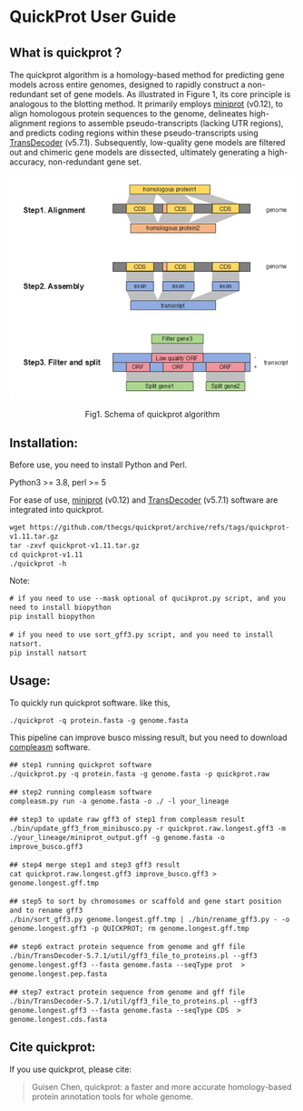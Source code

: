 

# QuickProt User Guide



##  What is quickprot？

The quickprot algorithm is a homology-based method for predicting gene models across entire genomes, designed to rapidly construct a non-redundant set of gene models. As illustrated in Figure 1, its core principle is analogous to the blotting method. It primarily employs [miniprot](https://github.com/lh3/miniprot/) (v0.12), to align homologous protein sequences to the genome, delineates high-alignment regions to assemble pseudo-transcripts (lacking UTR regions), and predicts coding regions within these pseudo-transcripts using [TransDecoder](https://github.com/TransDecoder/TransDecoder) (v5.7.1). Subsequently, low-quality gene models are filtered out and chimeric gene models are dissected, ultimately generating a high-accuracy, non-redundant gene set.

![Schema of quickprot algorithm](./docs/Schema_of_quickprot_algorithm.png#pic_center)

<center>Fig1. Schema of quickprot algorithm</center>


## Installation:

Before use, you need to install Python and Perl.

Python3 >= 3.8, perl >= 5

For ease of use, [miniprot](https://github.com/lh3/miniprot/) (v0.12) and  [TransDecoder](https://github.com/TransDecoder/TransDecoder) (v5.7.1)  software are integrated into quickprot.

```
wget https://github.com/thecgs/quickprot/archive/refs/tags/quickprot-v1.11.tar.gz
tar -zxvf quickprot-v1.11.tar.gz
cd quickprot-v1.11
./quickprot -h
```

Note:

```
# if you need to use --mask optional of qucikprot.py script, and you need to install biopython
pip install biopython

# if you need to use sort_gff3.py script, and you need to install natsort.
pip install natsort
```

## Usage:

To  quickly  run quickprot software. like this, 

```
./quickprot -q protein.fasta -g genome.fasta
```

This pipeline can improve busco missing result, but you need to download [compleasm](https://github.com/huangnengCSU/compleasm) software.

```
## step1 running quickprot software
./quickprot.py -q protein.fasta -g genome.fasta -p quickprot.raw

## step2 running compleasm software
compleasm.py run -a genome.fasta -o ./ -l your_lineage

## step3 to update raw gff3 of step1 from compleasm result
./bin/update_gff3_from_minibusco.py -r quickprot.raw.longest.gff3 -m ./your_lineage/miniprot_output.gff -g genome.fasta -o improve_busco.gff3

## step4 merge step1 and step3 gff3 result
cat quickprot.raw.longest.gff3 improve_busco.gff3 > genome.longest.gff.tmp

## step5 to sort by chromosomes or scaffold and gene start position and to rename gff3
./bin/sort_gff3.py genome.longest.gff.tmp | ./bin/rename_gff3.py - -o genome.longest.gff3 -p QUICKPROT; rm genome.longest.gff.tmp

## step6 extract protein sequence from genome and gff file
./bin/TransDecoder-5.7.1/util/gff3_file_to_proteins.pl --gff3 genome.longest.gff3 --fasta genome.fasta --seqType prot  > genome.longest.pep.fasta

## step7 extract protein sequence from genome and gff file
./bin/TransDecoder-5.7.1/util/gff3_file_to_proteins.pl --gff3 genome.longest.gff3 --fasta genome.fasta --seqType CDS  > genome.longest.cds.fasta
```

## Cite quickprot:

If you use quickprot, please cite:

> Guisen Chen, quickprot: a faster and more accurate homology-based protein annotation tools for whole genome.

